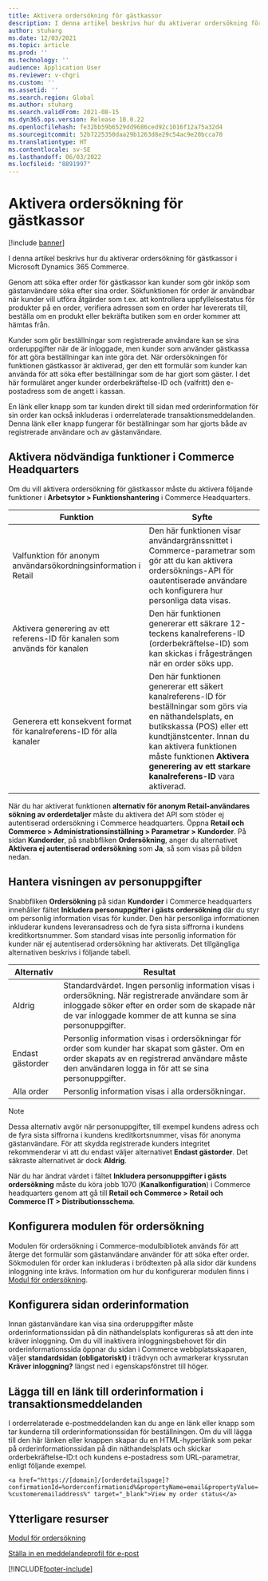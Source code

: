 ```yaml
---
title: Aktivera ordersökning för gästkassor
description: I denna artikel beskrivs hur du aktiverar ordersökning för gästkassor i Microsoft Dynamics 365 Commerce.
author: stuharg
ms.date: 12/03/2021
ms.topic: article
ms.prod: ''
ms.technology: ''
audience: Application User
ms.reviewer: v-chgri
ms.custom: ''
ms.assetid: ''
ms.search.region: Global
ms.author: stuharg
ms.search.validFrom: 2021-08-15
ms.dyn365.ops.version: Release 10.0.22
ms.openlocfilehash: fe32bb59b6529dd9686ced92c1016f12a75a32d4
ms.sourcegitcommit: 52b7225350daa29b1263d8e29c54ac9e20bcca70
ms.translationtype: HT
ms.contentlocale: sv-SE
ms.lasthandoff: 06/03/2022
ms.locfileid: "8891997"
---
```

# <a name="enable-order-lookup-for-guest-checkouts"></a>Aktivera ordersökning för gästkassor

[!include [banner](includes/banner.md)]

I denna artikel beskrivs hur du aktiverar ordersökning för gästkassor i Microsoft Dynamics 365 Commerce.

Genom att söka efter order för gästkassor kan kunder som gör inköp som gästanvändare söka efter sina order. Sökfunktionen för order är användbar när kunder vill utföra åtgärder som t.ex. att kontrollera uppfyllelsestatus för produkter på en order, verifiera adressen som en order har levererats till, beställa om en produkt eller bekräfta butiken som en order kommer att hämtas från.

Kunder som gör beställningar som registrerade användare kan se sina orderuppgifter när de är inloggade, men kunder som använder gästkassa för att göra beställningar kan inte göra det. När ordersökningen för funktionen gästkassor är aktiverad, ger den ett formulär som kunder kan använda för att söka efter beställningar som de har gjort som gäster. I det här formuläret anger kunder orderbekräftelse-ID och (valfritt) den e-postadress som de angett i kassan.

En länk eller knapp som tar kunden direkt till sidan med orderinformation för sin order kan också inkluderas i orderrelaterade transaktionsmeddelanden. Denna länk eller knapp fungerar för beställningar som har gjorts både av registrerade användare och av gästanvändare.

## <a name="turn-on-necessary-features-in-commerce-headquarters"></a>Aktivera nödvändiga funktioner i Commerce Headquarters

Om du vill aktivera ordersökning för gästkassor måste du aktivera följande funktioner i **Arbetsytor \> Funktionshantering** i Commerce Headquarters.

| Funktion | Syfte |
|---------|---------|
| Valfunktion för anonym användarsökordningsinformation i Retail | Den här funktionen visar användargränssnittet i Commerce-parametrar som gör att du kan aktivera ordersöknings-API för oautentiserade användare och konfigurera hur personliga data visas. |
| Aktivera generering av ett referens-ID för kanalen som används för kanalen | Den här funktionen genererar ett säkrare 12-teckens kanalreferens-ID (orderbekräftelse-ID) som kan skickas i frågesträngen när en order söks upp. |
| Generera ett konsekvent format för kanalreferens-ID för alla kanaler | Den här funktionen genererar ett säkert kanalreferens-ID för beställningar som görs via en näthandelsplats, en butikskassa (POS) eller ett kundtjänstcenter. Innan du kan aktivera funktionen måste funktionen **Aktivera generering av ett starkare kanalreferens-ID** vara aktiverad. |

När du har aktiverat funktionen **alternativ för anonym Retail-användares sökning av orderdetaljer** måste du aktivera det API som stöder ej autentiserad ordersökning i Commerce headquarters. Öppna **Retail och Commerce \> Administrationsinställning \> Parametrar \> Kundorder**. På sidan **Kundorder**, på snabbfliken **Ordersökning**, anger du alternativet **Aktivera ej autentiserad ordersökning** som **Ja**, så som visas på bilden nedan.

## <a name="manage-the-display-of-personal-data"></a>Hantera visningen av personuppgifter

Snabbfliken **Ordersökning** på sidan **Kundorder** i Commerce headquarters innehåller fältet **Inkludera personuppgifter i gästs ordersökning** där du styr om personlig information visas för kunder. Den här personliga informationen inkluderar kundens leveransadress och de fyra sista siffrorna i kundens kreditkortsnummer. Som standard visas inte personlig information för kunder när ej autentiserad ordersökning har aktiverats. Det tillgängliga alternativen beskrivs i följande tabell.

| Alternativ | Resultat |
|--------|--------|
| Aldrig | Standardvärdet. Ingen personlig information visas i ordersökning. När registrerade användare som är inloggade söker efter en order som de skapade när de var inloggade kommer de att kunna se sina personuppgifter. |
| Endast gästorder | Personlig information visas i ordersökningar för order som kunder har skapat som gäster. Om en order skapats av en registrerad användare måste den användaren logga in för att se sina personuppgifter. |
| Alla order | Personlig information visas i alla ordersökningar. |

> [!NOTE]
> Dessa alternativ avgör när personuppgifter, till exempel kundens adress och de fyra sista siffrorna i kundens kreditkortsnummer, visas för anonyma gästanvändare. För att skydda registrerade kunders integritet rekommenderar vi att du endast väljer alternativet **Endast gästorder**. Det säkraste alternativet är dock **Aldrig**.

När du har ändrat värdet i fältet **Inkludera personuppgifter i gästs ordersökning** måste du köra jobb 1070 (**Kanalkonfiguration**) i Commerce headquarters genom att gå till **Retail och Commerce \> Retail och Commerce IT \> Distributionsschema**.

## <a name="configure-the-order-lookup-module"></a>Konfigurera modulen för ordersökning

Modulen för ordersökning i Commerce-modulbibliotek används för att återge det formulär som gästanvändare använder för att söka efter order. Sökmodulen för order kan inkluderas i brödtexten på alla sidor där kundens inloggning inte krävs. Information om hur du konfigurerar modulen finns i [Modul för ordersökning](order-lookup-module.md).

## <a name="configure-the-order-details-page"></a>Konfigurera sidan orderinformation

Innan gästanvändare kan visa sina orderuppgifter måste orderinformationssidan på din näthandelsplats konfigureras så att den inte kräver inloggning. Om du vill inaktivera inloggningsbehovet för din orderinformationssida öppnar du sidan i Commerce webbplatsskaparen, väljer **standardsidan (obligatoriskt)** i trädvyn och avmarkerar kryssrutan **Kräver inloggning?** längst ned i egenskapsfönstret till höger.

## <a name="add-a-link-to-order-details-in-transactional-emails"></a>Lägga till en länk till orderinformation i transaktionsmeddelanden

I orderrelaterade e-postmeddelanden kan du ange en länk eller knapp som tar kunderna till orderinformationssidan för beställningen. Om du vill lägga till den här länken eller knappen skapar du en HTML-hyperlänk som pekar på orderinformationssidan på din näthandelsplats och skickar orderbekräftelse-ID:t och kundens e-postadress som URL-parametrar, enligt följande exempel.

`<a href="https://[domain]/[orderdetailspage]?confirmationId=%orderconfirmationid%&propertyName=email&propertyValue=%customeremailaddress%" target="_blank">View my order status</a>`

## <a name="additional-resources"></a>Ytterligare resurser

[Modul för ordersökning](order-lookup-module.md)

[Ställa in en meddelandeprofil för e-post](email-notification-profiles.md)

[!INCLUDE[footer-include](../includes/footer-banner.md)]
